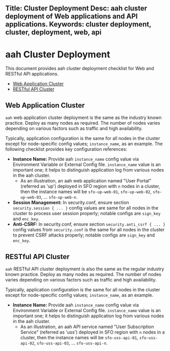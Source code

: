 Title: Cluster Deployment
Desc: aah cluster deployment of Web applications and API applications.
Keywords: cluster deployment, cluster, deployment, web, api
---
# aah Cluster Deployment

This document provides aah cluster deployment checklist for Web and RESTful API applications.

  * [Web Application Cluster](#web-application-cluster)
  * [RESTful API Cluster](#restful-api-cluster)

## Web Application Cluster

`aah` web application cluster deployment is the same as the industry known practice. Deploy as many nodes as required. The number of nodes varies depending on various factors such as traffic and high availability.

Typically, application configuration is the same for all nodes in the cluster except for node-specific config values; `instance_name`, as an example. The following checklist provides key configuration references:

  * **Instance Name:** Provide aah `instance_name` config value via Environment Variable or External Config file. `instance_name` value is an important one; it helps to distinguish application log from various nodes in the aah cluster.
      * As an illustration, an aah web application named "User Portal" (referred as 'up') deployed in SFO region with `n` nodes in a cluster, then the instance names will be `sfo-up-web-01`, `sfo-up-web-02`, `sfo-up-web-03`, ... `sfo-up-web-n`.
  * **Session Management:** In security.conf, ensure section `security.session { ... }` config values are same for all nodes in the cluster to process user session properly; notable configs are `sign_key` and `enc_key`.
  * **Anti-CSRF:** In security.conf, ensure section `security.anti_csrf { ... }` config values from `security.conf` is the same for all nodes in the cluster to prevent CSRF attacks properly; notable configs are `sign_key` and `enc_key`.


## RESTful API Cluster

`aah` RESTful API cluster deployment is also the same as the regular industry known practice. Deploy as many nodes as required. The number of nodes varies depending on various factors such as traffic and high availability.

Typically, application configuration is the same for all nodes in the cluster except for node-specific config values; `instance_name`, as an example.

  * **Instance Name:** Provide aah `instance_name` config value via Environment Variable or External Config file. `instance_name` value is an important one; it helps to distinguish application log from various nodes in the aah cluster.
      * As an illustration, an aah API service named "User Subscription Service" (referred as 'uss') deployed in SFO region with `n` nodes in a cluster, then the instance names will be `sfo-uss-api-01`, `sfo-uss-api-02`, `sfo-uss-api-03`, ... `sfo-uss-api-n`.
